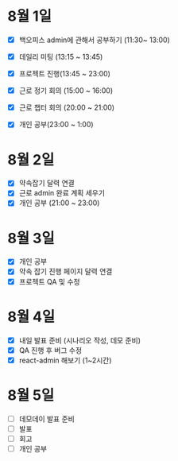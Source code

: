 # 8월 1일

- [x] 백오피스 admin에 관해서 공부하기 (11:30~ 13:00)
- [x] 데일리 미팅 (13:15 ~ 13:45)
- [x] 프로젝트 진행(13:45 ~ 23:00)
- [x] 근로 정기 회의 (15:00 ~ 16:00)
- [x] 근로 챕터 회의 (20:00 ~ 21:00)
- [x] 개인 공부(23:00 ~ 1:00)


# 8월 2일

- [x] 약속잡기 달력 연결
- [x] 근로 admin 완료 계획 세우기
- [x] 개인 공부 (21:00 ~ 23:00)

# 8월 3일

- [x] 개인 공부
- [x] 약속 잡기 진행 페이지 달력 연결
- [x] 프로젝트 QA 및 수정

# 8월 4일

- [x] 내일 발표 준비 (시나리오 작성, 데모 준비)
- [x] QA 진행 후 버그 수정
- [x] react-admin 해보기 (1~2시간)

# 8월 5일

- [ ] 데모데이 발표 준비
- [ ] 발표
- [ ] 회고
- [ ] 개인 공부 
